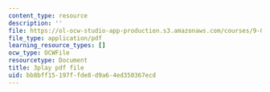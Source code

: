 ```yaml
---
content_type: resource
description: ''
file: https://ol-ocw-studio-app-production.s3.amazonaws.com/courses/9-00sc-introduction-to-psychology-fall-2011/bb8bff15197ffde8d9a64ed350367ecd_qZdm4mpQA_8.pdf
file_type: application/pdf
learning_resource_types: []
ocw_type: OCWFile
resourcetype: Document
title: 3play pdf file
uid: bb8bff15-197f-fde8-d9a6-4ed350367ecd
---
```

